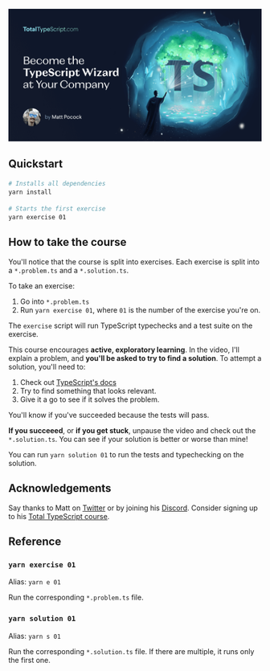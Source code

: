 ![Become the TypeScript wizard at your compant](./og-image.png)

## Quickstart

```sh
# Installs all dependencies
yarn install

# Starts the first exercise
yarn exercise 01
```

## How to take the course

You'll notice that the course is split into exercises. Each exercise is split into a `*.problem.ts` and a `*.solution.ts`.

To take an exercise:

1. Go into `*.problem.ts`
2. Run `yarn exercise 01`, where `01` is the number of the exercise you're on.

The `exercise` script will run TypeScript typechecks and a test suite on the exercise.

This course encourages **active, exploratory learning**. In the video, I'll explain a problem, and **you'll be asked to try to find a solution**. To attempt a solution, you'll need to:

1. Check out [TypeScript's docs](https://www.typescriptlang.org/docs/handbook/intro.html)
2. Try to find something that looks relevant.
3. Give it a go to see if it solves the problem.

You'll know if you've succeeded because the tests will pass.

**If you succeeed**, or **if you get stuck**, unpause the video and check out the `*.solution.ts`. You can see if your solution is better or worse than mine!

You can run `yarn solution 01` to run the tests and typechecking on the solution.

## Acknowledgements

Say thanks to Matt on [Twitter](https://twitter.com/mattpocockuk) or by joining his [Discord](https://discord.gg/8S5ujhfTB3). Consider signing up to his [Total TypeScript course](https://totaltypescript.com).

## Reference

### `yarn exercise 01`

Alias: `yarn e 01`

Run the corresponding `*.problem.ts` file.

### `yarn solution 01`

Alias: `yarn s 01`

Run the corresponding `*.solution.ts` file. If there are multiple, it runs only the first one.
